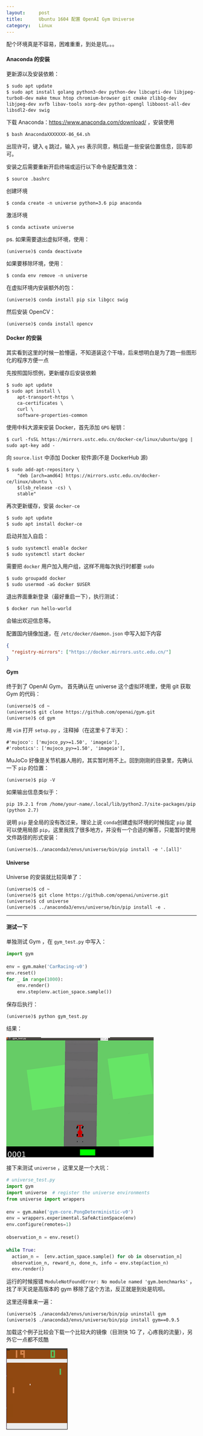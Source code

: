 ```yaml
---
layout:     post
title:      Ubuntu 1604 配置 OpenAI Gym Universe 
category:   Linux
---
```


配个环境真是不容易，困难重重，到处是坑。。。

#### Anaconda 的安装

更新源以及安装依赖：

```shell
$ sudo apt update
$ sudo apt install golang python3-dev python-dev libcupti-dev libjpeg-turbo8-dev make tmux htop chromium-browser git cmake zlib1g-dev libjpeg-dev xvfb libav-tools xorg-dev python-opengl libboost-all-dev libsdl2-dev swig
```

下载 Anaconda：https://www.anaconda.com/download/ ，安装使用

```shell
$ bash AnacondaXXXXXXX-86_64.sh
```

出现许可，键入 `q` 跳过，输入 `yes` 表示同意，稍后是一些安装位置信息，回车即可。

<!--more-->

安装之后需要重新开启终端或运行以下命令是配置生效：

```shell
$ source .bashrc
```

创建环境

```shell
$ conda create -n universe python=3.6 pip anaconda
```

激活环境

```shell
$ conda activate universe
```

ps. 如果需要退出虚拟环境，使用：

```shell
(universe)$ conda deactivate
```

如果要移除环境，使用：

```shell
$ conda env remove -n universe
```

在虚拟环境内安装额外的包：

```shell
(universe)$ conda install pip six libgcc swig
```

然后安装 OpenCV：

```shell
(universe)$ conda install opencv
```



#### Docker 的安装

其实看到这里的时候一脸懵逼，不知道装这个干啥，后来想明白是为了跑一些图形化的程序方便一点

先按照国际惯例，更新缓存后安装依赖

```shell
$ sudo apt update
$ sudo apt install \
    apt-transport-https \
    ca-certificates \
    curl \
    software-properties-common
```

使用中科大源来安装 Docker，首先添加 `GPG` 秘钥：

```shell
$ curl -fsSL https://mirrors.ustc.edu.cn/docker-ce/linux/ubuntu/gpg | sudo apt-key add -
```

向 `source.list` 中添加 Docker 软件源(不是 DockerHub 源)

```shell
$ sudo add-apt-repository \
    "deb [arch=amd64] https://mirrors.ustc.edu.cn/docker-ce/linux/ubuntu \
    $(lsb_release -cs) \
    stable"
```

再次更新缓存，安装 `docker-ce` 

```shell
$ sudo apt update
$ sudo apt install docker-ce
```

启动并加入自启：

```shell
$ sudo systemctl enable docker
$ sudo systemctl start docker
```

需要把 `docker` 用户加入用户组，这样不用每次执行时都要 `sudo`

```shell
$ sudo groupadd docker
$ sudo usermod -aG docker $USER
```

退出界面重新登录（最好重启一下），执行测试：

```shell
$ docker run hello-world
```

会输出欢迎信息等。

配置国内镜像加速，在 `/etc/docker/daemon.json` 中写入如下内容

```json
{
  "registry-mirrors": ["https://docker.mirrors.ustc.edu.cn/"]
}
```



#### Gym

终于到了 OpenAI Gym， 首先确认在 universe 这个虚拟环境里，使用 git 获取 Gym 的代码：

```shell
(universe)$ cd ~
(universe)$ git clone https://github.com/openai/gym.git
(universe)$ cd gym
```

用 `vim` 打开 `setup.py` ，注释掉（在这里卡了半天）：

```shell
#'mujoco': ['mujoco_py>=1.50', 'imageio'],
#'robotics': ['mujoco_py>=1.50', 'imageio'],
```

MuJoCo 好像是关节机器人用的，其实暂时用不上。回到刚刚的目录里，先确认一下 `pip` 的位置：

```shell
(universe)$ pip -V
```

如果输出信息类似于：

```
pip 19.2.1 from /home/your-name/.local/lib/python2.7/site-packages/pip (python 2.7)
```

说明 `pip` 是全局的没有改过来，理论上说 `conda`创建虚拟环境的时候指定 `pip` 就可以使用局部 `pip`，这里我找了很多地方，并没有一个合适的解答，只能暂时使用文件路径的形式安装：

```shell
(universe)$../anaconda3/envs/universe/bin/pip install -e '.[all]'
```



#### Universe

Universe 的安装就比较简单了：

```shell
(universe)$ cd ~
(universe)$ git clone https://github.com/openai/universe.git
(universe)$ cd universe
(universe)$ ../anaconda3/envs/universe/bin/pip install -e .
```



---



#### 测试一下

单独测试 Gym ，在 `gym_test.py` 中写入：

```python
import gym

env = gym.make('CarRacing-v0')
env.reset()
for _ in range(1000):
    env.render()
    env.step(env.action_space.sample())
```

保存后执行：

```shell
(universe)$ python gym_test.py
```

结果：

![1565179939499](/images/RL/1565179939499.png)



接下来测试 `universe` ，这里又是一个大坑：

```python
# universe_test.py
import gym
import universe  # register the universe environments
from universe import wrappers
 
env = gym.make('gym-core.PongDeterministic-v0')
env = wrappers.experimental.SafeActionSpace(env)
env.configure(remotes=1)
 
observation_n = env.reset()
 
while True:
  action_n =  [env.action_space.sample() for ob in observation_n]
  observation_n, reward_n, done_n, info = env.step(action_n)
  env.render()
```

运行的时候报错 `ModuleNotFoundError: No module named 'gym.benchmarks'` ，找了半天说是高版本的 gym 移除了这个方法，反正就是到处是坑呗。

这里还得重来一遍：

```shell
(universe)$ ./anaconda3/envs/universe/bin/pip uninstall gym
(universe)$ ./anaconda3/envs/universe/bin/pip install gym==0.9.5
```

加载这个例子比较会下载一个比较大的镜像（目测快 1G 了，心疼我的流量），另外它一点都不炫酷

![1565182373556](/images/RL/1565182373556.png)



